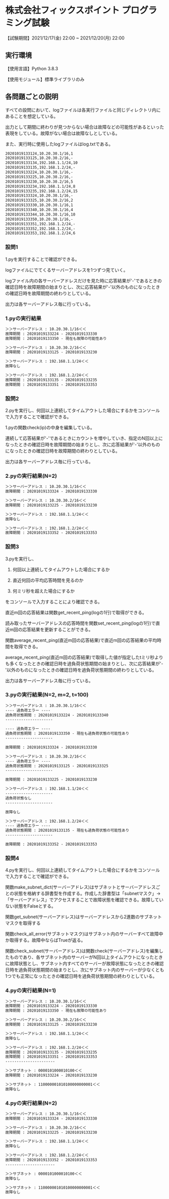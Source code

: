 # 株式会社フィックスポイント プログラミング試験

【試験期間】2021/12/17(金) 22:00 ~ 2021/12/20(月) 22:00

## 実行環境

【使用言語】Python 3.8.3

【使用モジュール】標準ライブラリのみ

## 各問題ごとの説明

すべての設問において、logファイルは各実行ファイルと同じディレクトリ内にあることを想定している。

出力として期間に終わりが見つからない場合は故障などの可能性があるといった表現をしている。故障がない場合は故障なしとしている。

また、実行時に使用したlogファイルはlog.txtである。

```txt:log.txt
20201019133124,10.20.30.1/16,1
20201019133125,10.20.30.2/16,-
20201019133134,192.168.1.1/24,10
20201019133135,192.168.1.2/24,-
20201019133224,10.20.30.1/16,-
20201019133225,10.20.30.2/16,-
20201019133230,10.20.30.2/16,5
20201019133234,192.168.1.1/24,8
20201019133235,192.168.1.2/24,15
20201019133324,10.20.30.1/16,-
20201019133325,10.20.30.2/16,2
20201019133330,10.20.30.1/16,1
20201019133340,10.20.30.1/16,4
20201019133344,10.20.30.1/16,10
20201019133350,10.20.30.1/16,-
20201019133351,192.168.1.2/24,-
20201019133352,192.168.1.2/24,-
20201019133353,192.168.1.2/24,6
```

### 設問1

1.pyを実行することで確認ができる。

logファイルにでてくるサーバーアドレスを1つずつ見ていく。

logファイル内の各サーバーアドレスだけを見た時に応答結果が'-'であるときの確認日時を故障期間の始まりとし、次に応答結果が'-'以外のものになったときの確認日時を故障期間の終わりとしている。

出力は各サーバーアドレス毎に行っている。

### 1.pyの実行結果

```txt
＞＞サーバーアドレス : 10.20.30.1/16＜＜
故障期間 : 20201019133224 - 20201019133330
故障期間 : 20201019133350 - 現在も故障の可能性あり

＞＞サーバーアドレス : 10.20.30.2/16＜＜
故障期間 : 20201019133125 - 20201019133230

＞＞サーバーアドレス : 192.168.1.1/24＜＜
故障なし

＞＞サーバーアドレス : 192.168.1.2/24＜＜
故障期間 : 20201019133135 - 20201019133235
故障期間 : 20201019133351 - 20201019133353
```

### 設問2

2.pyを実行し、何回以上連続してタイムアウトした場合にするかをコンソールで入力することで確認ができる。

1.pyの関数check(ip)の中身を編集している。

連続して応答結果が'-'であるときにカウントを増やしていき、指定のN回以上になったときの確認日時を故障期間の始まりとし、次に応答結果が'-'以外のものになったときの確認日時を故障期間の終わりとしている。

出力は各サーバーアドレス毎に行っている。

### 2.pyの実行結果(N=2)

```txt
＞＞サーバーアドレス : 10.20.30.1/16＜＜
故障期間 : 20201019133324 - 20201019133330

＞＞サーバーアドレス : 10.20.30.2/16＜＜
故障期間 : 20201019133225 - 20201019133230

＞＞サーバーアドレス : 192.168.1.1/24＜＜
故障なし

＞＞サーバーアドレス : 192.168.1.2/24＜＜
故障期間 : 20201019133352 - 20201019133353
```

### 設問3

3.pyを実行し、

1. 何回以上連続してタイムアウトした場合にするか

2. 直近何回の平均応答時間を見るのか

3. 何ミリ秒を超えた場合にするか

をコンソールで入力することにより確認できる。

直近m回の応答結果は関数get_recent_ping(logの1行)で取得ができる。

読み取ったサーバーアドレスの応答時間を関数set_recent_ping(logの1行)で直近m回の応答結果を更新することができる。

関数average_recent_ping(直近m回の応答結果)で直近m回の応答結果の平均時間を取得できる。

average_recent_ping(直近m回の応答結果)で取得した値が指定したtミリ秒よりも多くなったときの確認日時を過負荷状態期間の始まりとし、次に応答結果が'-'以外のものになったときの確認日時を過負荷状態期間の終わりとしている。

出力は各サーバーアドレス毎に行っている。

### 3.pyの実行結果(N=2, m=2, t=100)

```txt
＞＞サーバーアドレス : 10.20.30.1/16＜＜
---- 過負荷エラー ----
過負荷状態期間 : 20201019133224 - 20201019133340
---------------------

---- 過負荷エラー ----
過負荷状態期間 : 20201019133350 - 現在も過負荷状態の可能性あり
---------------------

故障期間 : 20201019133324 - 20201019133330

＞＞サーバーアドレス : 10.20.30.2/16＜＜
---- 過負荷エラー ----
過負荷状態期間 : 20201019133125 - 20201019133325
---------------------

故障期間 : 20201019133225 - 20201019133230

＞＞サーバーアドレス : 192.168.1.1/24＜＜
---------------------
過負荷状態なし
---------------------

故障なし

＞＞サーバーアドレス : 192.168.1.2/24＜＜
---- 過負荷エラー ----
過負荷状態期間 : 20201019133135 - 現在も過負荷状態の可能性あり
---------------------

故障期間 : 20201019133352 - 20201019133353
```

### 設問4

4.pyを実行し、何回以上連続してタイムアウトした場合にするかをコンソールで入力することで確認ができる。

関数make_subnet_dict(サーバーアドレス)はサブネットとサーバーアドレスごとの状態を格納する辞書型を作成する。作成した辞書型は「subnetマスク」→「サーバーアドレス」でアクセスすることで故障状態を確認できる。故障していない状態をFalseとする。

関数get_subnet(サーバーアドレス)はサーバーアドレスから2進数のサブネットマスクを取得する

関数check_all_error(サブネットマスク)はサブネット内のサーバーすべて故障中か取得する。故障中ならばTrueが返る。

関数check_subnet(サーバーアドレス)は関数check(サーバーアドレス)を編集したものであり、各サブネット内のサーバーがN回以上タイムアウトになったときに故障状態とし、サブネット内すべてのサーバーが故障状態になったときの確認日時を過負荷状態期間の始まりとし、次にサブネット内のサーバーが少なくとも1つでも正常になったときの確認日時を過負荷状態期間の終わりとしている。

### 4.pyの実行結果(N=1)

```txt
＞＞サーバーアドレス : 10.20.30.1/16＜＜
故障期間 : 20201019133224 - 20201019133330        
故障期間 : 20201019133350 - 現在も故障の可能性あり

＞＞サーバーアドレス : 10.20.30.2/16＜＜
故障期間 : 20201019133125 - 20201019133230        

＞＞サーバーアドレス : 192.168.1.1/24＜＜
故障なし

＞＞サーバーアドレス : 192.168.1.2/24＜＜
故障期間 : 20201019133135 - 20201019133235        
故障期間 : 20201019133351 - 20201019133353        
----------------------

＞＞サブネット : 0000101000010100＜＜
故障期間 : 20201019133224 - 20201019133230

＞＞サブネット : 110000001010100000000001＜＜
故障なし
```

### 4.pyの実行結果(N=2)

```txt
＞＞サーバーアドレス : 10.20.30.1/16＜＜  
故障期間 : 20201019133324 - 20201019133330

＞＞サーバーアドレス : 10.20.30.2/16＜＜  
故障期間 : 20201019133225 - 20201019133230

＞＞サーバーアドレス : 192.168.1.1/24＜＜ 
故障なし

＞＞サーバーアドレス : 192.168.1.2/24＜＜ 
故障期間 : 20201019133352 - 20201019133353
----------------------

＞＞サブネット : 0000101000010100＜＜     
故障なし

＞＞サブネット : 110000001010100000000001＜＜
故障なし
```
